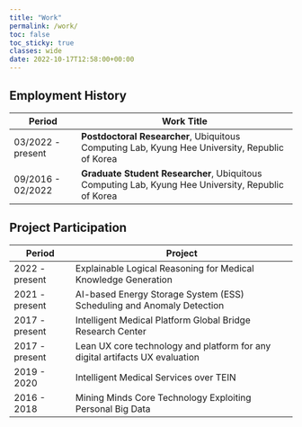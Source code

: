 ```yaml
---
title: "Work"
permalink: /work/
toc: false
toc_sticky: true
classes: wide
date: 2022-10-17T12:58:00+00:00
---
```


## Employment History

| Period            | Work Title                                                                                         |
| ----------------- | -------------------------------------------------------------------------------------------------- |
| 03/2022 - present | **Postdoctoral Researcher**, Ubiquitous Computing Lab, Kyung Hee University, Republic of Korea     |
| 09/2016 - 02/2022 | **Graduate Student Researcher**, Ubiquitous Computing Lab, Kyung Hee University, Republic of Korea |

## Project Participation

| Period          | Project                                                                       |
| ----------------| ------------------------------------------------------------------------------|
| 2022 - present  | Explainable Logical Reasoning for Medical Knowledge Generation                |
| 2021 - present  | AI-based Energy Storage System (ESS) Scheduling and Anomaly Detection         |
| 2017 - present  | Intelligent Medical Platform Global Bridge Research Center                    |
| 2017 - present  | Lean UX core technology and platform for any digital artifacts UX evaluation  |
| 2019 - 2020     | Intelligent Medical Services over TEIN                                        |
| 2016 - 2018     | Mining Minds Core Technology Exploiting Personal Big Data                     |

